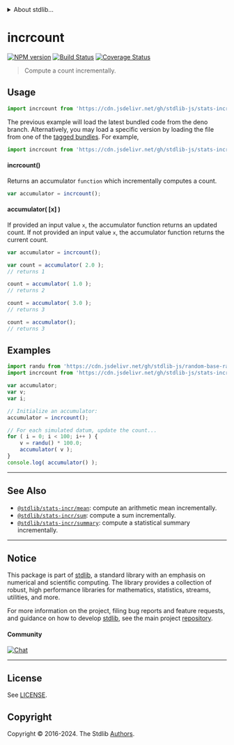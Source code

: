 <!--

@license Apache-2.0

Copyright (c) 2018 The Stdlib Authors.

Licensed under the Apache License, Version 2.0 (the "License");
you may not use this file except in compliance with the License.
You may obtain a copy of the License at

   http://www.apache.org/licenses/LICENSE-2.0

Unless required by applicable law or agreed to in writing, software
distributed under the License is distributed on an "AS IS" BASIS,
WITHOUT WARRANTIES OR CONDITIONS OF ANY KIND, either express or implied.
See the License for the specific language governing permissions and
limitations under the License.

-->


<details>
  <summary>
    About stdlib...
  </summary>
  <p>We believe in a future in which the web is a preferred environment for numerical computation. To help realize this future, we've built stdlib. stdlib is a standard library, with an emphasis on numerical and scientific computation, written in JavaScript (and C) for execution in browsers and in Node.js.</p>
  <p>The library is fully decomposable, being architected in such a way that you can swap out and mix and match APIs and functionality to cater to your exact preferences and use cases.</p>
  <p>When you use stdlib, you can be absolutely certain that you are using the most thorough, rigorous, well-written, studied, documented, tested, measured, and high-quality code out there.</p>
  <p>To join us in bringing numerical computing to the web, get started by checking us out on <a href="https://github.com/stdlib-js/stdlib">GitHub</a>, and please consider <a href="https://opencollective.com/stdlib">financially supporting stdlib</a>. We greatly appreciate your continued support!</p>
</details>

# incrcount

[![NPM version][npm-image]][npm-url] [![Build Status][test-image]][test-url] [![Coverage Status][coverage-image]][coverage-url] <!-- [![dependencies][dependencies-image]][dependencies-url] -->

> Compute a count incrementally.



<section class="usage">

## Usage

```javascript
import incrcount from 'https://cdn.jsdelivr.net/gh/stdlib-js/stats-incr-count@deno/mod.js';
```
The previous example will load the latest bundled code from the deno branch. Alternatively, you may load a specific version by loading the file from one of the [tagged bundles](https://github.com/stdlib-js/stats-incr-count/tags). For example,

```javascript
import incrcount from 'https://cdn.jsdelivr.net/gh/stdlib-js/stats-incr-count@v0.2.0-deno/mod.js';
```

#### incrcount()

Returns an accumulator `function` which incrementally computes a count.

```javascript
var accumulator = incrcount();
```

#### accumulator( \[x] )

If provided an input value `x`, the accumulator function returns an updated count. If not provided an input value `x`, the accumulator function returns the current count.

```javascript
var accumulator = incrcount();

var count = accumulator( 2.0 );
// returns 1

count = accumulator( 1.0 );
// returns 2

count = accumulator( 3.0 );
// returns 3

count = accumulator();
// returns 3
```

</section>

<!-- /.usage -->

<section class="examples">

## Examples

<!-- eslint no-undef: "error" -->

```javascript
import randu from 'https://cdn.jsdelivr.net/gh/stdlib-js/random-base-randu@deno/mod.js';
import incrcount from 'https://cdn.jsdelivr.net/gh/stdlib-js/stats-incr-count@deno/mod.js';

var accumulator;
var v;
var i;

// Initialize an accumulator:
accumulator = incrcount();

// For each simulated datum, update the count...
for ( i = 0; i < 100; i++ ) {
    v = randu() * 100.0;
    accumulator( v );
}
console.log( accumulator() );
```

</section>

<!-- /.examples -->

<!-- Section for related `stdlib` packages. Do not manually edit this section, as it is automatically populated. -->

<section class="related">

* * *

## See Also

-   <span class="package-name">[`@stdlib/stats-incr/mean`][@stdlib/stats/incr/mean]</span><span class="delimiter">: </span><span class="description">compute an arithmetic mean incrementally.</span>
-   <span class="package-name">[`@stdlib/stats-incr/sum`][@stdlib/stats/incr/sum]</span><span class="delimiter">: </span><span class="description">compute a sum incrementally.</span>
-   <span class="package-name">[`@stdlib/stats-incr/summary`][@stdlib/stats/incr/summary]</span><span class="delimiter">: </span><span class="description">compute a statistical summary incrementally.</span>

</section>

<!-- /.related -->

<!-- Section for all links. Make sure to keep an empty line after the `section` element and another before the `/section` close. -->


<section class="main-repo" >

* * *

## Notice

This package is part of [stdlib][stdlib], a standard library with an emphasis on numerical and scientific computing. The library provides a collection of robust, high performance libraries for mathematics, statistics, streams, utilities, and more.

For more information on the project, filing bug reports and feature requests, and guidance on how to develop [stdlib][stdlib], see the main project [repository][stdlib].

#### Community

[![Chat][chat-image]][chat-url]

---

## License

See [LICENSE][stdlib-license].


## Copyright

Copyright &copy; 2016-2024. The Stdlib [Authors][stdlib-authors].

</section>

<!-- /.stdlib -->

<!-- Section for all links. Make sure to keep an empty line after the `section` element and another before the `/section` close. -->

<section class="links">

[npm-image]: http://img.shields.io/npm/v/@stdlib/stats-incr-count.svg
[npm-url]: https://npmjs.org/package/@stdlib/stats-incr-count

[test-image]: https://github.com/stdlib-js/stats-incr-count/actions/workflows/test.yml/badge.svg?branch=v0.2.0
[test-url]: https://github.com/stdlib-js/stats-incr-count/actions/workflows/test.yml?query=branch:v0.2.0

[coverage-image]: https://img.shields.io/codecov/c/github/stdlib-js/stats-incr-count/main.svg
[coverage-url]: https://codecov.io/github/stdlib-js/stats-incr-count?branch=main

<!--

[dependencies-image]: https://img.shields.io/david/stdlib-js/stats-incr-count.svg
[dependencies-url]: https://david-dm.org/stdlib-js/stats-incr-count/main

-->

[chat-image]: https://img.shields.io/gitter/room/stdlib-js/stdlib.svg
[chat-url]: https://app.gitter.im/#/room/#stdlib-js_stdlib:gitter.im

[stdlib]: https://github.com/stdlib-js/stdlib

[stdlib-authors]: https://github.com/stdlib-js/stdlib/graphs/contributors

[umd]: https://github.com/umdjs/umd
[es-module]: https://developer.mozilla.org/en-US/docs/Web/JavaScript/Guide/Modules

[deno-url]: https://github.com/stdlib-js/stats-incr-count/tree/deno
[deno-readme]: https://github.com/stdlib-js/stats-incr-count/blob/deno/README.md
[umd-url]: https://github.com/stdlib-js/stats-incr-count/tree/umd
[umd-readme]: https://github.com/stdlib-js/stats-incr-count/blob/umd/README.md
[esm-url]: https://github.com/stdlib-js/stats-incr-count/tree/esm
[esm-readme]: https://github.com/stdlib-js/stats-incr-count/blob/esm/README.md
[branches-url]: https://github.com/stdlib-js/stats-incr-count/blob/main/branches.md

[stdlib-license]: https://raw.githubusercontent.com/stdlib-js/stats-incr-count/main/LICENSE

<!-- <related-links> -->

[@stdlib/stats/incr/mean]: https://github.com/stdlib-js/stats-incr-mean/tree/deno

[@stdlib/stats/incr/sum]: https://github.com/stdlib-js/stats-incr-sum/tree/deno

[@stdlib/stats/incr/summary]: https://github.com/stdlib-js/stats-incr-summary/tree/deno

<!-- </related-links> -->

</section>

<!-- /.links -->
